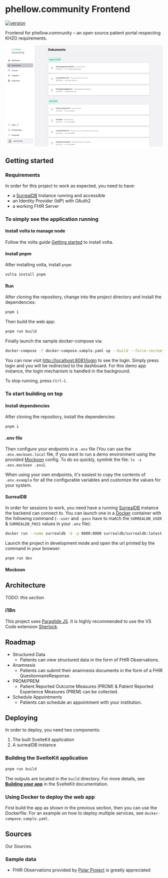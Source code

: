# phellow.community Frontend

[![version](https://img.shields.io/badge/version-1.0.0-green.svg)](https://github.com/phellowseven/phellow-community)

Frontend for phellow.community – an open source patient portal respecting KHZG requirements.

![Screenshot of Documents page](/docs/images/02_phellow.community_Dokumente_CPU.jpeg 'Dokumenten Ansicht')

## Getting started

### Requirements

In order for this project to work as expected, you need to have:

- a [SurrealDB](https://surrealdb.com/) Instance running and accessible
- an Identity Provider (IdP) with OAuth2
- a working FHIR Server

### To simply see the application running

#### Install volta to manage node

Follow the volta guide [Getting started](https://docs.volta.sh/guide/getting-started) to install
volta.

#### Install pnpm

After installing volta, install `pnpm`:

```bash
volta install pnpm
```

#### Run

After cloning the repository, change into the project directory and install the dependencies:

```bash
pnpm i
```

Then build the web app:

```bash
pnpm run build
```

Finally launch the sample docker-compose via:

```bash
docker-compose -f docker-compose.sample.yaml up --build --force-recreate
```

You can now visit [http://localhost:8081/login](http://localhost:8081/login) to see the login.
Simply press login and you will be redirected to the dashboard. For this demo app instance, the
login mechanism is handled in the background.

To stop running, press `Ctrl-C`.

### To start building on top

#### Install dependencies

After cloning the repository, install the dependencies:

```bash
pnpm i
```

#### .env file

Then configure your endpoints in a `.env` file (You can use the `.env.mockoon.local` file, if you
want to run a demo environment using the provided [Mockoon](https://mockoon.com/) config. To do so
quickly, symlink the file: `ln -s .env.mockoon .env`).

When using your own endpoints, it's easiest to copy the contents of `.env.example` for all the
configurable variables and customize the values for your system.

#### SurrealDB

In order for sessions to work, you need have a running [SurrealDB](https://surrealdb.com/) instance
the backend can connect to. You can launch one in a [Docker](https://www.docker.com/) container with
the following command (`--user` and `-pass` have to match the `SURREALDB_USER` & `SURREALDB_PASS`
values in your `.env` file):

```bash
docker run --name surrealdb -d -p 8800:8000 surrealdb/surrealdb:latest start --user qlUwnyAXd --pass ig7x0lm9s9Vq4Qy -A
```

Launch the project in development mode and open the url printed by the command in your browser:

```bash
pnpm run dev
```

#### Mockoon

## Architecture

_TODO: this section_

### i18n

This project uses [Paraglide JS](https://inlang.com/m/gerre34r/library-inlang-paraglideJs). It is
highly recommended to use the VS Code extension
[Sherlock](https://marketplace.visualstudio.com/items?itemName=inlang.vs-code-extension).

## Roadmap

- Structured Data
  - Patients can view structured data in the form of FHIR Observations.
- Anamnesis
  - Patients can submit their anamnesis documents in the form of a FHIR QuestionnaireResponse.
- PROM/PREM
  - Patient Reported Outcome Measures (PROM) & Patient Reported Experience Measures (PREM) can be
    collected.
- Schedule Appointments
  - Patients can schedule an appointment with your institution.

## Deploying

In order to deploy, you need two components:

1. The built SvelteKit application
2. A surrealDB instance

### Building the SvelteKit application

```bash
pnpm run build
```

The outputs are located in the `build` directory. For more details, see
**[Building your app](https://kit.svelte.dev/docs/building-your-app)** in the SvelteKit
documentation.

### Using Docker to deploy the web app

First build the app as shown in the previous section, then you can use the Dockerfile. For an
example on how to deploy multiple services, see `docker-compose.sample.yaml`.

## Sources

Our Sources.

### Sample data

- FHIR Observations provided by
  [Polar Project](https://www.health-atlas.de/data_files/588?version=1) is greatly appreciated
